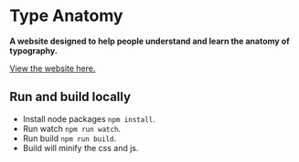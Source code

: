 # Type Anatomy
__A website designed to help people understand and learn the anatomy of typography.__

[View the website here.](https://type-anatomy.web.app/)

## Run and build locally
- Install node packages ``npm install``.
- Run watch ``npm run watch``.
- Run build ``npm run build``.
- Build will minify the css and js.